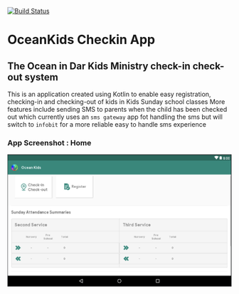 [![Build Status](https://travis-ci.com/username/projectname.svg?branch=master)]()

# OceanKids Checkin App

## The Ocean in Dar Kids Ministry check-in check-out system

This is an application created using Kotlin to enable easy registration, checking-in and checking-out of kids in Kids Sunday school classes
More features include sending SMS to parents when the child has been checked out which currently uses an `sms gateway` app fot handling the sms
but will switch to `infobit` for a more reliable easy to handle sms experience

### App Screenshot : Home

![ScreenShot](https://github.com/issyzac/OceanKids/blob/master/app/screen.png)
